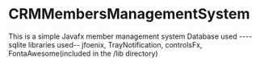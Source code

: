 # CRMMembersManagementSystem
This is a simple Javafx member management system
Database used ---- sqlite
libraries used-- jfoenix, TrayNotification, controlsFx, FontaAwesome(included in the /lib directory)


